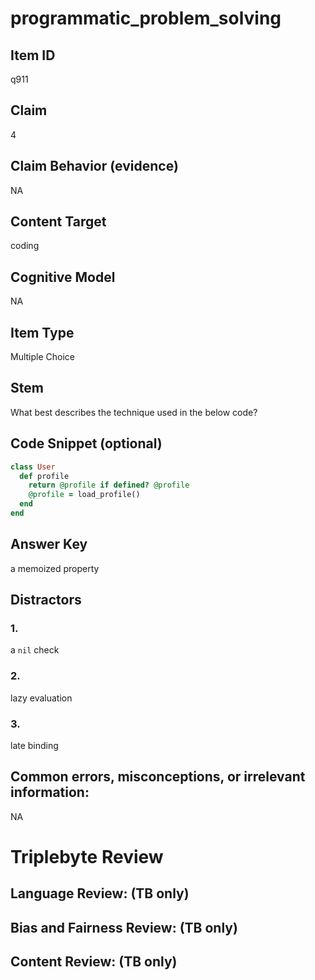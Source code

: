 # programmatic_problem_solving

## Item ID
q911

## Claim
4

## Claim Behavior (evidence)
NA

## Content Target
coding

## Cognitive Model
NA

## Item Type
Multiple Choice

## Stem
What best describes the technique used in the below code?

## Code Snippet (optional)
```ruby
class User
  def profile
    return @profile if defined? @profile
    @profile = load_profile()
  end
end
```

## Answer Key
a memoized property

## Distractors

### 1.
a `nil` check

### 2.
lazy evaluation

### 3.
late binding

## Common errors, misconceptions, or irrelevant information:
NA

# Triplebyte Review


## Language Review: (TB only)


## Bias and Fairness Review: (TB only)


## Content Review: (TB only)


